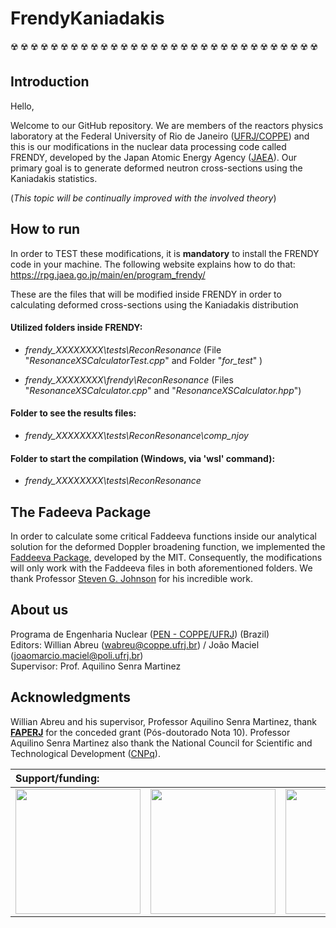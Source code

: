 # FrendyKaniadakis
:radioactive: :radioactive: :radioactive: :radioactive: :radioactive: :radioactive: :radioactive: :radioactive: :radioactive: :radioactive: :radioactive: :radioactive: :radioactive: :radioactive: :radioactive: :radioactive: :radioactive: :radioactive: :radioactive: :radioactive: :radioactive: :radioactive: :radioactive: :radioactive: :radioactive: :radioactive: :radioactive: :radioactive: :radioactive: :radioactive: :radioactive:  

## Introduction

Hello, 


Welcome to our GitHub repository. We are members of the reactors physics laboratory at the Federal University of Rio de Janeiro ([UFRJ/COPPE](https://www.coppe.ufrj.br/en)) and this is our modifications in the nuclear data processing code called FRENDY, developed by the Japan Atomic Energy Agency ([JAEA](https://www.jaea.go.jp/english/)). Our primary goal is to generate deformed neutron cross-sections using the Kaniadakis statistics.

(_This topic will be continually improved with the involved theory_)

## How to run

In order to TEST these modifications, it is **mandatory** to install the FRENDY code in your machine. The following website explains how to do that:
https://rpg.jaea.go.jp/main/en/program_frendy/

These are the files that will be modified inside FRENDY
in order to calculating deformed cross-sections using the Kaniadakis distribution

#### Utilized folders inside FRENDY:

* _frendy_XXXXXXXX\tests\ReconResonance_ (File "_ResonanceXSCalculatorTest.cpp_" and Folder "_for_test_" )

* _frendy_XXXXXXXX\frendy\ReconResonance_ (Files "_ResonanceXSCalculator.cpp_" and "_ResonanceXSCalculator.hpp_")


#### Folder to see the results files:

* _frendy_XXXXXXXX\tests\ReconResonance\comp_njoy_

#### Folder to start the compilation (Windows, via 'wsl' command):

* _frendy_XXXXXXXX\tests\ReconResonance_


## The Fadeeva Package

In order to calculate some critical Faddeeva functions inside our analytical solution for the deformed Doppler broadening function, we implemented the [Faddeeva Package](http://ab-initio.mit.edu/wiki/index.php/Faddeeva_Package), developed by the MIT. Consequently, the modifications will only work with the Faddeeva files in both aforementioned folders. We thank Professor [Steven G. Johnson](https://math.mit.edu/~stevenj/) for his incredible work.


## About us

Programa de Engenharia Nuclear ([PEN - COPPE/UFRJ](http://www.con.ufrj.br/)) (Brazil)    
Editors: Willian Abreu (wabreu@coppe.ufrj.br) / João Maciel (joaomarcio.maciel@poli.ufrj.br)    
Supervisor: Prof. Aquilino Senra Martinez  

## Acknowledgments

Willian Abreu and his supervisor, Professor Aquilino Senra Martinez, thank [**FAPERJ**](https://www.faperj.br/) for the conceded grant (Pós-doutorado Nota 10). Professor Aquilino Senra Martinez also thank the National Council for Scientific and Technological Development ([CNPq](https://www.gov.br/cnpq/pt-br)).

| Support/funding:     |    |       |   |
| :---         |     :---:      |          ---: | :---    |
| <img src="http://www.con.ufrj.br/wp-content/uploads/2015/07/logo.gif" width="200">   | <img src="https://www.faperj.br/downloads/logomarcas/logo.jpg" width="200" style="text-align:center">     | <img src="https://www.gov.br/cnpq/pt-br/canais_atendimento/identidade-visual/CNPq_v2017_rgb.jpg" width="200" > | <img src="https://upload.wikimedia.org/wikipedia/pt/1/1e/Logo_COPPE_-_UFRJ.jpg" width="200" style="text-align:center">




